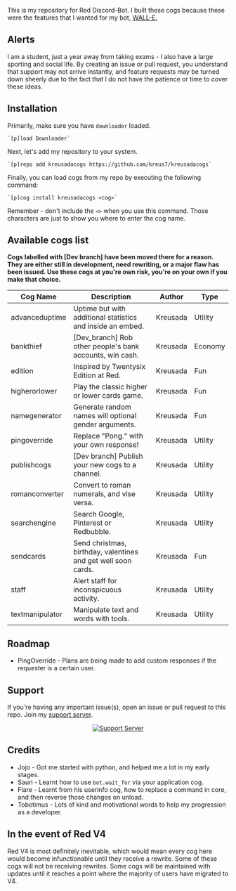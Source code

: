 This is my repository for Red Discord-Bot. I built these cogs because these were the features that I wanted for my bot, [WALL-E.](https://discord.com/oauth2/authorize?client_id=766580519000473640&scope=bot&permissions=8)

## Alerts

I am a student, just a year away from taking exams - I also have a large sporting and social life. By creating an issue or pull request,
you understand that support may not arrive instantly, and feature requests may be turned down sheerly due to the fact that I do not
have the patience or time to cover these ideas.

## Installation

Primarily, make sure you have `downloader` loaded. 

    `[p]load Downloader`

Next, let's add my repository to your system.

    `[p]repo add kreusadacogs https://github.com/kreus7/kreusadacogs`

Finally, you can load cogs from my repo by executing the following command:

    `[p]cog install kreusadacogs <cog>`

Remember - don't include the `<>` when you use this command. Those characters are just to show you where to enter the cog name.

## Available cogs list

**Cogs labelled with [Dev branch] have been moved there for a reason. They are either still in development, need rewriting, or a major
flaw has been issued. Use these cogs at you're own risk, you're on your own if you make that choice.**

| Cog Name        | Description                                                   | Author              | Type    |
|-----------------|---------------------------------------------------------------|---------------------|---------|
| advanceduptime  | Uptime but with additional statistics and inside an embed.    | Kreusada            | Utility |
| bankthief       | [Dev_branch] Rob other people's bank accounts, win cash.      | Kreusada            | Economy |
| edition         | Inspired by Twentysix Edition at Red.                         | Kreusada            | Fun     |
| higherorlower   | Play the classic higher or lower cards game.                  | Kreusada            | Fun     |
| namegenerator   | Generate random names will optional gender arguments.         | Kreusada            | Fun     |
| pingoverride    | Replace "Pong." with your own response!                       | Kreusada            | Utility |
| publishcogs     | [Dev branch] Publish your new cogs to a channel.              | Kreusada            | Utility |
| romanconverter  | Convert to roman numerals, and vise versa.                    | Kreusada            | Utility |
| searchengine    | Search Google, Pinterest or Redbubble.                        | Kreusada            | Utility |
| sendcards       | Send christmas, birthday, valentines and get well soon cards. | Kreusada            | Fun     |
| staff           | Alert staff for inconspicuous activity.                       | Kreusada            | Utility |
| textmanipulator | Manipulate text and words with tools.                         | Kreusada            | Utility |

## Roadmap

* PingOverride - Plans are being made to add custom responses if the requester is a certain user.

## Support

If you're having any important issue(s), open an issue or pull request to this repo.
Join my [support server](https://discord.gg/JmCFyq7).
<p align="center">
  <a href="https://discord.gg/JmCFyq7">
    <img src="https://discord.com/api/guilds/744572173137477692/widget.png?style=banner4" alt="Support Server">
  </a>
</p>

## Credits

* Jojo - Got me started with python, and helped me a lot in my early stages.
* Sauri - Learnt how to use `bot.wait_for` via your application cog.
* Flare - Learnt from his userinfo cog, how to replace a command in core, and then reverse those changes on unload.
* Tobotimus - Lots of kind and motivational words to help my progression as a developer. 

## In the event of Red V4

Red V4 is most definitely inevitable, which would mean every cog here would become infunctionable until they receive a rewrite.
Some of these cogs will not be receiving rewrites. Some cogs will be maintained with updates until it reaches a point where the majority of users have migrated to V4.
